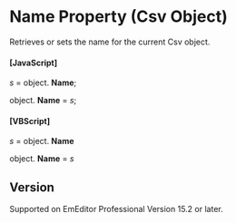 # Name Property (Csv Object)

Retrieves or sets the name for the current Csv object.

#### \[JavaScript\]

_s_ = object. **Name**;

object. **Name** = _s_;

#### \[VBScript\]

_s_ = object. **Name**

object. **Name** = _s_

## Version

Supported on EmEditor Professional Version 15.2 or later.